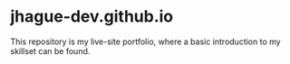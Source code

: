 # jhague-dev.github.io

This repository is my live-site portfolio, where a basic introduction to my skillset can be found.
